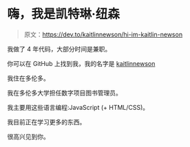 # 嗨，我是凯特琳·纽森

> 原文：<https://dev.to/kaitlinnewson/hi-im-kaitlin-newson>

我做了 4 年代码，大部分时间是兼职。

你可以在 GitHub 上找到我，我的名字是 [kaitlinnewson](https://github.com/kaitlinnewson)

我住在多伦多。

我在多伦多大学担任数字项目图书管理员。

我主要用这些语言编程:JavaScript (+ HTML/CSS)。

我目前正在学习更多的东西。

很高兴见到你。